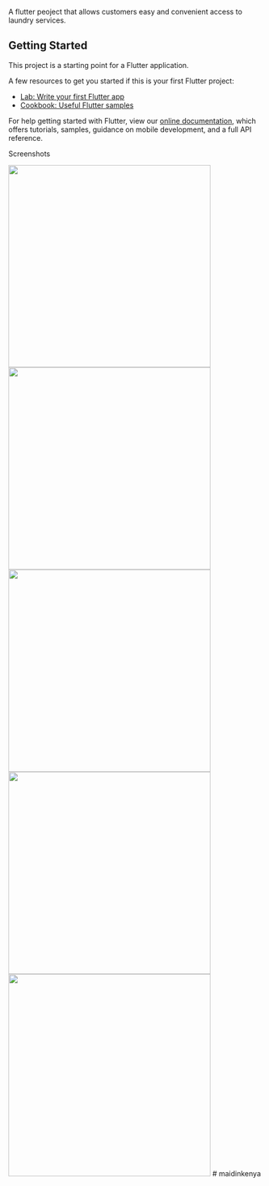 
A flutter peoject that allows customers easy and convenient access to laundry services.

## Getting Started

This project is a starting point for a Flutter application.

A few resources to get you started if this is your first Flutter project:

- [Lab: Write your first Flutter app](https://flutter.dev/docs/get-started/codelab)
- [Cookbook: Useful Flutter samples](https://flutter.dev/docs/cookbook)

For help getting started with Flutter, view our
[online documentation](https://flutter.dev/docs), which offers tutorials,
samples, guidance on mobile development, and a full API reference.

Screenshots

<img src="https://user-images.githubusercontent.com/33893807/169170020-80ac2532-78f0-42d2-aa16-00ea165f9b9e.jpg" height="400">


<img src="https://user-images.githubusercontent.com/33893807/169170045-19481dbe-2728-40b0-8bac-2cc08174d747.jpg" height="400">

<img src="https://user-images.githubusercontent.com/33893807/169170064-5ea9939c-71bb-4fcc-86f4-f014b6c3d9d0.jpg" height="400">

<img src="https://user-images.githubusercontent.com/33893807/169541589-8545d677-d04a-447d-9980-c1eedd67d61d.jpg" height="400">

<img src="https://user-images.githubusercontent.com/33893807/169541615-a45431ef-ad60-43b8-a376-266b1ce99fce.jpg" height="400">
# maidinkenya
